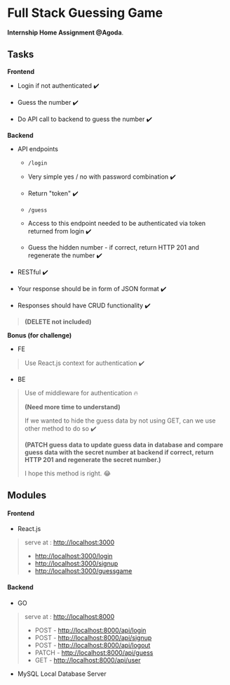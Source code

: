 ﻿# Full Stack Guessing Game

**Internship Home Assignment @Agoda**.

## Tasks

**Frontend**

- Login if not authenticated ✔️

- Guess the number ✔️

- Do API call to backend to guess the number ✔️

**Backend**

- API endpoints

	- `/login`

	- Very simple yes / no with password combination ✔️

	- Return "token" ✔️

	- `/guess`

	- Access to this endpoint needed to be authenticated via token returned from login ✔️

	- Guess the hidden number - if correct, return HTTP 201 and regenerate the number ✔️

- RESTful ✔️

- Your response should be in form of JSON format ✔️

- Responses should have CRUD functionality ✔️
> **(DELETE not included)**

**Bonus (for challenge)**
- FE

> Use React.js context for authentication ✔️

- BE

> Use of middleware for authentication 🔥 
> 
> **(Need more time to understand)**
> 
> If we wanted to hide the guess data by not using GET, can we use other method to do so ✔️
> 
> **(PATCH guess data to update guess data in database and compare guess data with the secret number at backend if correct, return HTTP 201 and regenerate the secret number.)**
> 
> I hope this method is right. 😂

## Modules
#### Frontend
- React.js
> serve at :  [http://localhost:3000](http://localhost:3000)
> - [http://localhost:3000/login](http://localhost:3000/login)
> - [http://localhost:3000/signup](http://localhost:3000/signup)
> - [http://localhost:3000/guessgame](http://localhost:3000/guessgame)
#### Backend
- GO
> serve at :  [http://localhost:8000](http://localhost:8000)
> - POST - [http://localhost:8000/api/login](http://localhost:8000/api/login)
> - POST - [http://localhost:8000/api/signup](http://localhost:8000/api/signup)
> - POST - [http://localhost:8000/api/logout](http://localhost:8000/api/logout)
> - PATCH - [http://localhost:8000/api/guess](http://localhost:8000/api/guess)
> - GET - [http://localhost:8000/api/user](http://localhost:8000/api/user)
- MySQL Local Database Server

